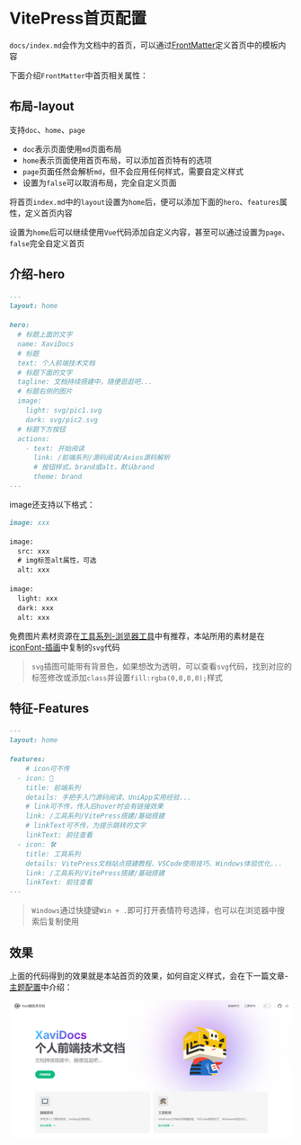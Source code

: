 # VitePress首页配置

`docs/index.md`会作为文档中的首页，可以通过[FrontMatter](/工具系列/VitePress搭建/进阶语法#frontmatter)定义首页中的模板内容

下面介绍`FrontMatter`中首页相关属性：

## 布局-layout

支持`doc`、`home`、`page`

- `doc`表示页面使用`md`页面布局
- `home`表示页面使用首页布局，可以添加首页特有的选项
- `page`页面任然会解析`md`，但不会应用任何样式，需要自定义样式
- 设置为`false`可以取消布局，完全自定义页面

将首页`index.md`中的`layout`设置为`home`后，便可以添加下面的`hero`、`features`属性，定义首页内容

设置为`home`后可以继续使用`Vue`代码添加自定义内容，甚至可以通过设置为`page`、`false`完全自定义首页

## 介绍-hero

```md
---
layout: home

hero:
  # 标题上面的文字
  name: XaviDocs
  # 标题
  text: 个人前端技术文档
  # 标题下面的文字
  tagline: 文档持续搭建中，随便逛逛吧...
  # 标题右侧的图片
  image:
    light: svg/pic1.svg
    dark: svg/pic2.svg
  # 标题下方按钮
  actions:
    - text: 开始阅读
      link: /前端系列/源码阅读/Axios源码解析
      # 按钮样式，brand或alt，默认brand
      theme: brand
---
```
image还支持以下格式：

```md
image: xxx

image: 
  src: xxx
  # img标签alt属性，可选
  alt: xxx

image:
  light: xxx
  dark: xxx
  alt: xxx
```

免费图片素材资源在[工具系列-浏览器工具](/工具系列/实用工具/实用浏览器工具#常用网页工具)中有推荐，本站所用的素材是在[iconFont-插画](https://www.iconfont.cn/illustrations/index)中复制的`svg`代码

> `svg`插图可能带有背景色，如果想改为透明，可以查看`svg`代码，找到对应的标签修改或添加`class`并设置`fill:rgba(0,0,0,0);`样式

## 特征-Features

```md
---
layout: home

features:
    # icon可不传
  - icon: 📖
    title: 前端系列
    details: 手把手入门源码阅读、UniApp实用经验...
    # link可不传，传入后hover时会有链接效果
    link: /工具系列/VitePress搭建/基础搭建
    # linkText可不传，为提示跳转的文字
    linkText: 前往查看
  - icon: 🛠️
    title: 工具系列
    details: VitePress文档站点搭建教程、VSCode使用技巧、Windows体验优化...
    link: /工具系列/VitePress搭建/基础搭建
    linkText: 前往查看
---
```

> `Windows`通过快捷键`Win + .`即可打开表情符号选择，也可以在浏览器中搜索后复制使用

## 效果

上面的代码得到的效果就是本站首页的效果，如何自定义样式，会在下一篇文章-[主题配置](/工具系列/VitePress搭建/主题配置)中介绍：

![首页](/images/工具系列/VitePress搭建-首页配置-1.png)
